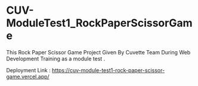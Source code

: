 # CUV-ModuleTest1_RockPaperScissorGame
This Rock Paper Scissor Game Project Given By Cuvette Team During Web Development Training as a module test . 

Deployment Link : https://cuv-module-test1-rock-paper-scissor-game.vercel.app/
